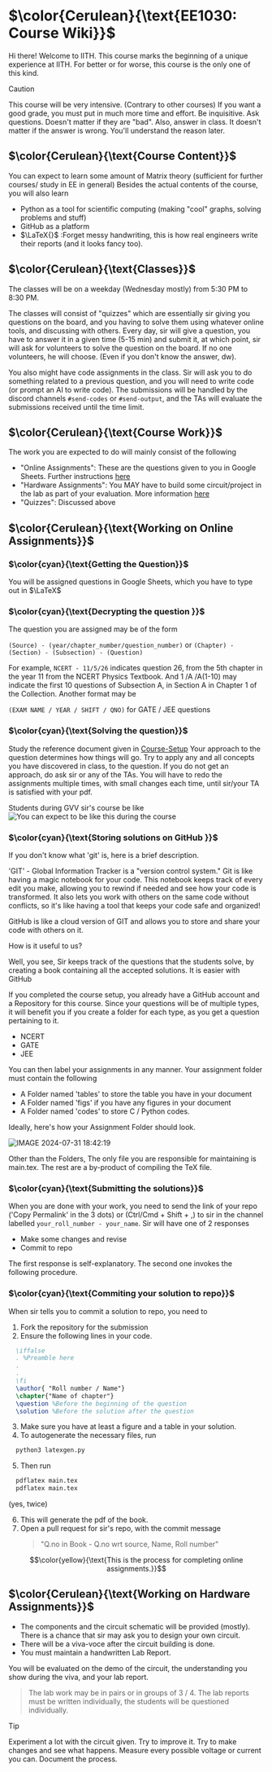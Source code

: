 # $\color{Cerulean}{\text{EE1030: Course Wiki}}$
Hi there! 
Welcome to IITH. This course marks the beginning of a unique experience at IITH. For better or for worse, this course is the only one of this kind. 




> [!CAUTION]
>This course will be very intensive. (Contrary to other courses) If you want a good grade, you must put in much more time and effort.
>Be inquisitive. Ask questions. Doesn't matter if they are "bad". Also, answer in class. It doesn't matter if the answer is wrong. You'll understand the reason later.

## $\color{Cerulean}{\text{Course Content}}$

You can expect to learn some amount of Matrix theory (sufficient for further courses/ study in EE in general)
Besides the actual contents of the course, you will also learn 
* Python as a tool for scientific computing (making "cool" graphs, solving problems and stuff) 
* GitHub as a platform
* $\LaTeX{}$ :Forget messy handwriting,
this is how real engineers write their reports (and it looks fancy too).


## $\color{Cerulean}{\text{Classes}}$
The classes will be on a weekday (Wednesday mostly) from 5:30 PM to 8:30 PM. 

The classes will consist of "quizzes" which are essentially sir giving you questions on the board, and you having to solve them using whatever online tools, and discussing with others. Every day, sir will give a question, you have to answer it in a given time (5-15 min) and submit it, at which point, sir will ask for volunteers to solve the question on the board. If no one volunteers, he will choose. (Even if you don't know the answer, dw).

You also might have code assignments in the class. Sir will ask you to do something related to a previous question, and you will need to write code (or prompt an AI to write code). The submissions will be handled by the discord channels `#send-codes` or `#send-output`, and the TAs will evaluate the submissions received until the time limit.


## $\color{Cerulean}{\text{Course Work}}$
The work you are expected to do will mainly consist of the following
* "Online Assignments": These are the questions given to you in Google Sheets. Further instructions [here](#colorceruleantextworking-on-online-assignments)
* "Hardware Assignments": You MAY have to build some circuit/project in the lab as part of your evaluation. More information [here](#colorceruleantextworking-on-hardware-assignments)
* "Quizzes":  Discussed above


## $\color{Cerulean}{\text{Working on Online Assignments}}$

### $\color{cyan}{\text{Getting the Question}}$
You will be assigned questions in Google Sheets, which you have to type out in $\LaTeX$

### $\color{cyan}{\text{Decrypting the question }}$
The question you are assigned may be of the form

 `(Source) - (year/chapter_number/question_number)`
 or 
 `(Chapter) - (Section) - (Subsection) - (Question)`

For example, `NCERT - 11/5/26` indicates question 26, from the 5th chapter in the year 11 from the NCERT Physics Textbook.
And 1 /A /A(1-10) may indicate the first 10 questions of Subsection A, in Section A in Chapter 1 of the Collection.
Another format may be 

`(EXAM NAME / YEAR / SHIFT / QNO)` for GATE / JEE questions

### $\color{cyan}{\text{Solving the question}}$
Study the reference document given in [Course-Setup](https://github.com/Mihir-Divyansh/Course-Setup/blob/a12b604a79e0056068c94088a1f10e1cc1dfe458/LaTeX/Example%20Assignment/main.tex)
Your approach to the question determines how things will go. Try to apply any and all concepts you have discovered in class, to the question. If you do not get an approach, do ask sir or any of the TAs. You will have to redo the assignments multiple times, with small changes each time, until sir/your TA is satisfied with your pdf. 


Students during GVV sir's course be like
![You can expect to be like this during the course](Figures/revise-meme.png)


### $\color{cyan}{\text{Storing solutions on GitHub }}$

If you don't know what 'git' is, here is a brief description. 

'GIT' - Global Information Tracker is a "version control system."
Git is like having a magic notebook for your code. This notebook keeps track of every edit you make, allowing you to rewind if needed and see how your code is transformed. It also lets you work with others on the same code without conflicts, so it's like having a tool that keeps your code safe and organized!

GitHub is like a cloud version of GIT and allows you to store and share your code with others on it.

How is it useful to us? 

Well, you see, Sir keeps track of the questions that the students solve, by creating a book containing all the accepted solutions. It is easier with GitHub

If you completed the course setup, you already have a GitHub account and a Repository for this course. Since your questions will be of multiple types, it will benefit you if you create a folder for each type, as you get a question pertaining to it.
* NCERT
* GATE
* JEE

You can then label your assignments in any manner. 
Your assignment folder must contain the following 
* A Folder named 'tables' to store the table you have in your document
* A Folder named 'figs' if you have any figures in your document
* A Folder named 'codes' to store C / Python codes.

Ideally, here's how your Assignment Folder should look.

![IMAGE 2024-07-31 18:42:19](https://github.com/user-attachments/assets/9538cafa-8c3a-41df-b326-90ff6e7476a3)

Other than the Folders, The only file you are responsible for maintaining is main.tex. The rest are a by-product of compiling the TeX file.

### $\color{cyan}{\text{Submitting the solutions}}$
When you are done with your work, you need to send the link of your repo ('Copy Permalink' in the 3 dots) or (Ctrl/Cmd + Shift + ,) to sir in the channel labelled `your_roll_number - your_name`. Sir will have one of 2 responses
* Make some changes and revise
* Commit to repo

The first response is self-explanatory. The second one invokes the following procedure.

### $\color{cyan}{\text{Commiting your solution to repo}}$
When sir tells you to commit a solution to repo, you need to 
1. Fork the repository for the submission
2. Ensure the following lines in your code.
  ```latex
    \iffalse
    . %Preamble here
    .
    .
    \fi
    \author{ "Roll number / Name"} 
    \chapter{"Name of chapter"}
    \question %Before the beginning of the question
    \solution %Before the solution after the question
  ```

3. Make sure you have at least a figure and a table in your solution.
4. To autogenerate the necessary files, run 
  ```bash
    python3 latexgen.py
  ```
5. Then run 
  ```bash
    pdflatex main.tex 
    pdflatex main.tex
  ```
 (yes, twice)
 
6. This will generate the pdf of the book. 
7. Open a pull request for sir's repo, with the commit message
    > "Q.no in Book - Q.no wrt source, Name, Roll number"

$$\color{yellow}{\text{This is the process for completing online assignments.}}$$


## $\color{Cerulean}{\text{Working on Hardware Assignments}}$
* The components and the circuit schematic will be provided (mostly). There is a chance that sir may ask you to design your own circuit. 
* There will be a viva-voce after the circuit building is done.
* You must maintain a handwritten Lab Report.

You will be evaluated on the demo of the circuit, the understanding you show during the viva, and your lab report.

> The lab work may be in pairs or in groups of 3 / 4. The lab reports must be written individually, the students will be questioned individually.
 
> [!TIP] 
> Experiment a lot with the circuit given. Try to improve it. Try to make changes and see what happens. Measure every possible voltage or current you can. Document the process.
